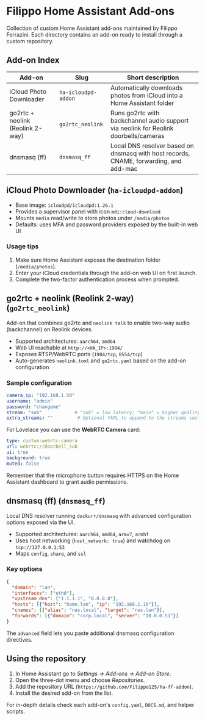 # Filippo Home Assistant Add-ons

Collection of custom Home Assistant add-ons maintained by Filippo Ferrazini. Each directory contains an add-on ready to install through a custom repository.

## Add-on Index

| Add-on | Slug | Short description |
| --- | --- | --- |
| iCloud Photo Downloader | `ha-icloudpd-addon` | Automatically downloads photos from iCloud into a Home Assistant folder |
| go2rtc + neolink (Reolink 2-way) | `go2rtc_neolink` | Runs go2rtc with backchannel audio support via neolink for Reolink doorbells/cameras |
| dnsmasq (ff) | `dnsmasq_ff` | Local DNS resolver based on dnsmasq with host records, CNAME, forwarding, and add-mac |

## iCloud Photo Downloader (`ha-icloudpd-addon`)

- Base image: `icloudpd/icloudpd:1.26.1`
- Provides a supervisor panel with icon `mdi:cloud-download`
- Mounts `media` read/write to store photos under `/media/photos`
- Defaults: uses MFA and password providers exposed by the built-in web UI

### Usage tips
1. Make sure Home Assistant exposes the destination folder (`/media/photos`).
2. Enter your iCloud credentials through the add-on web UI on first launch.
3. Complete the two-factor authentication process when prompted.

## go2rtc + neolink (Reolink 2-way) (`go2rtc_neolink`)

Add-on that combines go2rtc and `neolink talk` to enable two-way audio (backchannel) on Reolink devices.

- Supported architectures: `aarch64`, `amd64`
- Web UI reachable at `http://<HA_IP>:1984/`
- Exposes RTSP/WebRTC ports (`1984/tcp`, `8554/tcp`)
- Auto-generates `neolink.toml` and `go2rtc.yaml` based on the add-on configuration

### Sample configuration
```yaml
camera_ip: "192.168.1.50"
username: "admin"
password: "changeme"
stream: "sub"            # "sub" = low latency; "main" = higher quality
extra_streams: ""         # Optional YAML to append to the streams section
```

For Lovelace you can use the **WebRTC Camera** card:
```yaml
type: custom:webrtc-camera
url: webrtc://doorbell_sub
ui: true
background: true
muted: false
```
Remember that the microphone button requires HTTPS on the Home Assistant dashboard to grant audio permissions.

## dnsmasq (ff) (`dnsmasq_ff`)

Local DNS resolver running `dockurr/dnsmasq` with advanced configuration options exposed via the UI.

- Supported architectures: `aarch64`, `amd64`, `armv7`, `armhf`
- Uses host networking (`host_network: true`) and watchdog on `tcp://127.0.0.1:53`
- Maps `config`, `share`, and `ssl`

### Key options
```json
{
  "domain": "lan",
  "interfaces": ["eth0"],
  "upstream_dns": ["1.1.1.1", "8.8.8.8"],
  "hosts": [{"host": "home.lan", "ip": "192.168.1.10"}],
  "cnames": [{"alias": "nas.local", "target": "nas.lan"}],
  "forwards": [{"domain": "corp.local", "server": "10.0.0.53"}]
}
```
The `advanced` field lets you paste additional dnsmasq configuration directives.

## Using the repository

1. In Home Assistant go to *Settings → Add-ons → Add-on Store*.
2. Open the three-dot menu and choose *Repositories*.
3. Add the repository URL (`https://github.com/Filippo125/ha-ff-addon`).
4. Install the desired add-on from the list.

For in-depth details check each add-on's `config.yaml`, `DOCS.md`, and helper scripts.
